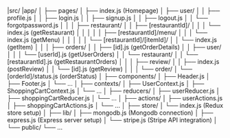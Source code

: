 |src/
  |app/
    │
    ├── pages/
    │   ├── index.js (Homepage)
    │   ├── user/
    │   │   ├── profile.js
    │   │   ├── login.js
    │   │   ├── signup.js
    │   │   ├── logout.js
    │   │   └── forgotpassword.js
    │   │
    │   ├── restaurant/
    │   │   ├── [restaurantId]/
    │   │   │   └── index.js (getRestaurant)
    │   │   │
    │   │   ├── [restaurantId]/menu/
    │   │   │   └── index.js (getMenu)
    │   │   │
    │   │   └── [restaurantId]/[itemId]/
    │   │       └── index.js (getItem)
    │   │
    │   ├── orders/
    │   │   ├── [id].js (getOrderDetails)
    │   │   ├── user/
    │   │   │   └── [userId].js (getUserOrders)
    │   │   └── restaurant/
    │   │       └── [restaurantId].js (getRestaurantOrders)
    │   │
    │   ├── review/
    │   │   ├── index.js (postReview)
    │   │   └── [id].js (getReview)
    │   │
    │   └── order/
    │       └── [orderId]/status.js (orderStatus)
    │
    ├── components/
    │   ├── Header.js
    │   ├── Footer.js
    │   └── ...
    │
    ├── contexts/
    │   ├── UserContext.js
    │   ├── ShoppingCartContext.js
    │   └── ...
    │
    ├── reducers/
    │   ├── userReducer.js
    │   ├── shoppingCartReducer.js
    │   └── ...
    │
    ├── actions/
    │   ├── userActions.js
    │   ├── shoppingCartActions.js
    │   └── ...
    │
    ├── store/
    │   └── index.js (Redux store setup)
    │
    ├── lib/
    │   ├── mongodb.js (Mongodb connection)
    │   ├── express.js (Express server setup)
    │   └── stripe.js (Stripe API integration)
    │
    └── public/
        └── ...
